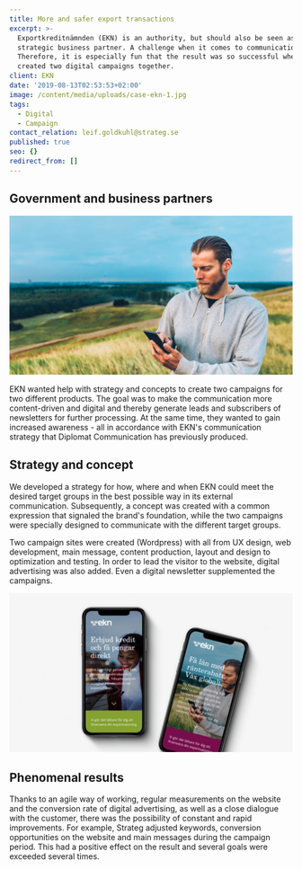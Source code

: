 ```yaml
---
title: More and safer export transactions
excerpt: >-
  Exportkreditnämnden (EKN) is an authority, but should also be seen as a
  strategic business partner. A challenge when it comes to communication.
  Therefore, it is especially fun that the result was so successful when we
  created two digital campaigns together.
client: EKN
date: '2019-08-13T02:53:53+02:00'
image: /content/media/uploads/case-ekn-1.jpg
tags:
  - Digital
  - Campaign
contact_relation: leif.goldkuhl@strateg.se
published: true
seo: {}
redirect_from: []
---
```

## Government and business partners

<Column md="6">  <Box content="“The Export Credit Committee has the government's mission to promote Swedish exports and Swedish companies' internationalization. This is done, for example, through insurance of export companies and banks against the risk of not getting paid, in order for these to be able to carry out more secure export transactions.”"/></Column>

<Column md="6">

![](/content/media/uploads/case-ekn-2.jpg)

</Column>

EKN wanted help with strategy and concepts to create two campaigns for two different products. The goal was to make the communication more content-driven and digital and thereby generate leads and subscribers of newsletters for further processing. At the same time, they wanted to gain increased awareness - all in accordance with EKN's communication strategy that Diplomat Communication has previously produced.

## Strategy and concept

We developed a strategy for how, where and when EKN could meet the desired target groups in the best possible way in its external communication. Subsequently, a concept was created with a common expression that signaled the brand's foundation, while the two campaigns were specially designed to communicate with the different target groups.

Two campaign sites were created (Wordpress) with all from UX design, web development, main message, content production, layout and design to optimization and testing. In order to lead the visitor to the website, digital advertising was also added. Even a digital newsletter supplemented the campaigns.

![](/content/media/uploads/case-ekn-3.jpg)

## Phenomenal results

Thanks to an agile way of working, regular measurements on the website and the conversion rate of digital advertising, as well as a close dialogue with the customer, there was the possibility of constant and rapid improvements. For example, Strateg adjusted keywords, conversion opportunities on the website and main messages during the campaign period. This had a positive effect on the result and several goals were exceeded several times.
